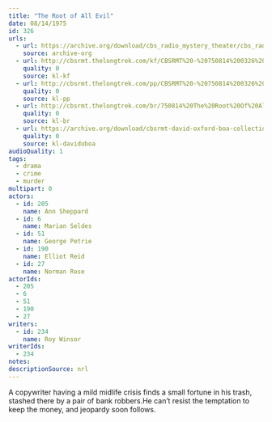 ```yaml
---
title: "The Root of All Evil"
date: 08/14/1975
id: 326
urls: 
  - url: https://archive.org/download/cbs_radio_mystery_theater/cbs_radio_mystery_theater-0301-0350.zip/cbs_radio_mystery_theater-0301-0350%2Fcbsrmt_0326_root_of_all_evil.mp3
    source: archive-org
  - url: http://cbsrmt.thelongtrek.com/kf/CBSRMT%20-%20750814%200326%20The%20Root%20Of%20All%20Evil_kf.mp3
    quality: 0
    source: kl-kf
  - url: http://cbsrmt.thelongtrek.com/pp/CBSRMT%20-%20750814%200326%20The%20Root%20of%20All%20Evil_pp.mp3
    quality: 0
    source: kl-pp
  - url: http://cbsrmt.thelongtrek.com/br/750814%20The%20Root%20Of%20All%20Evil-WOR.mp3
    quality: 0
    source: kl-br
  - url: https://archive.org/download/cbsrmt-david-oxford-boa-collection/CBSRMT-750814-0326-The-Root-of-All-Evil-(64-44)_kf-{BoA}.mp3
    quality: 0
    source: kl-davidoboa
audioQuality: 1
tags: 
  - drama
  - crime
  - murder
multipart: 0
actors:  
  - id: 205
    name: Ann Sheppard  
  - id: 6
    name: Marian Seldes  
  - id: 51
    name: George Petrie  
  - id: 190
    name: Elliot Reid  
  - id: 27
    name: Norman Rose
actorIds:  
  - 205  
  - 6  
  - 51  
  - 190  
  - 27
writers:  
  - id: 234
    name: Roy Winsor
writerIds:  
  - 234
notes: 
descriptionSource: nrl
---
```

A copywriter having a mild midlife crisis finds a small fortune in his trash, stashed there by a pair of bank robbers.He can’t resist the temptation to keep the money, and jeopardy soon follows.